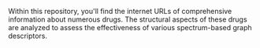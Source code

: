 Within this repository, you'll find the internet URLs of comprehensive information about numerous drugs. 
The structural aspects of these drugs are analyzed to assess the effectiveness of various spectrum-based graph descriptors.

